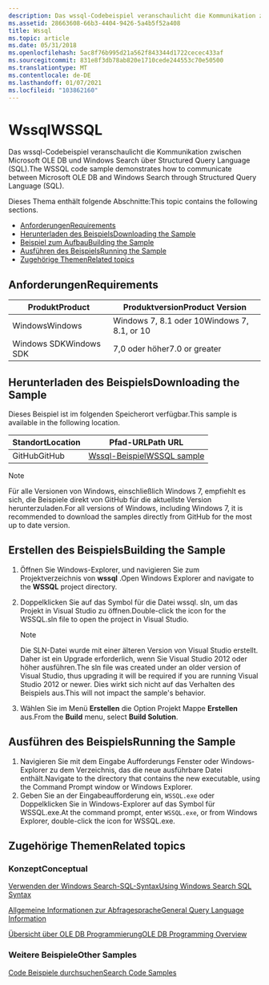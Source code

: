 ```yaml
---
description: Das wssql-Codebeispiel veranschaulicht die Kommunikation zwischen Microsoft OLE DB und Windows Search über Structured Query Language (SQL).
ms.assetid: 28663608-66b3-4404-9426-5a4b5f52a408
title: Wssql
ms.topic: article
ms.date: 05/31/2018
ms.openlocfilehash: 5ac8f76b995d21a562f843344d1722cecec433af
ms.sourcegitcommit: 831e8f3db78ab820e1710cede244553c70e50500
ms.translationtype: MT
ms.contentlocale: de-DE
ms.lasthandoff: 01/07/2021
ms.locfileid: "103862160"
---
```

# <a name="wssql"></a><span data-ttu-id="62a9d-103">Wssql</span><span class="sxs-lookup"><span data-stu-id="62a9d-103">WSSQL</span></span>

<span data-ttu-id="62a9d-104">Das wssql-Codebeispiel veranschaulicht die Kommunikation zwischen Microsoft OLE DB und Windows Search über Structured Query Language (SQL).</span><span class="sxs-lookup"><span data-stu-id="62a9d-104">The WSSQL code sample demonstrates how to communicate between Microsoft OLE DB and Windows Search through Structured Query Language (SQL).</span></span>

<span data-ttu-id="62a9d-105">Dieses Thema enthält folgende Abschnitte:</span><span class="sxs-lookup"><span data-stu-id="62a9d-105">This topic contains the following sections.</span></span>

- [<span data-ttu-id="62a9d-106">Anforderungen</span><span class="sxs-lookup"><span data-stu-id="62a9d-106">Requirements</span></span>](#requirements)
- [<span data-ttu-id="62a9d-107">Herunterladen des Beispiels</span><span class="sxs-lookup"><span data-stu-id="62a9d-107">Downloading the Sample</span></span>](#downloading-the-sample)
- [<span data-ttu-id="62a9d-108">Beispiel zum Aufbau</span><span class="sxs-lookup"><span data-stu-id="62a9d-108">Building the Sample</span></span>](#building-the-sample)
- [<span data-ttu-id="62a9d-109">Ausführen des Beispiels</span><span class="sxs-lookup"><span data-stu-id="62a9d-109">Running the Sample</span></span>](#running-the-sample)
- [<span data-ttu-id="62a9d-110">Zugehörige Themen</span><span class="sxs-lookup"><span data-stu-id="62a9d-110">Related topics</span></span>](#related-topics)

## <a name="requirements"></a><span data-ttu-id="62a9d-111">Anforderungen</span><span class="sxs-lookup"><span data-stu-id="62a9d-111">Requirements</span></span>

| <span data-ttu-id="62a9d-112">Produkt</span><span class="sxs-lookup"><span data-stu-id="62a9d-112">Product</span></span>     | <span data-ttu-id="62a9d-113">Produktversion</span><span class="sxs-lookup"><span data-stu-id="62a9d-113">Product Version</span></span>          |
|-------------|--------------------------|
| <span data-ttu-id="62a9d-114">Windows</span><span class="sxs-lookup"><span data-stu-id="62a9d-114">Windows</span></span>     | <span data-ttu-id="62a9d-115">Windows 7, 8.1 oder 10</span><span class="sxs-lookup"><span data-stu-id="62a9d-115">Windows 7, 8.1, or 10</span></span>    |
| <span data-ttu-id="62a9d-116">Windows SDK</span><span class="sxs-lookup"><span data-stu-id="62a9d-116">Windows SDK</span></span> | <span data-ttu-id="62a9d-117">7,0 oder höher</span><span class="sxs-lookup"><span data-stu-id="62a9d-117">7.0 or greater</span></span>           |

## <a name="downloading-the-sample"></a><span data-ttu-id="62a9d-118">Herunterladen des Beispiels</span><span class="sxs-lookup"><span data-stu-id="62a9d-118">Downloading the Sample</span></span>

<span data-ttu-id="62a9d-119">Dieses Beispiel ist im folgenden Speicherort verfügbar.</span><span class="sxs-lookup"><span data-stu-id="62a9d-119">This sample is available in the following location.</span></span>

| <span data-ttu-id="62a9d-120">Standort</span><span class="sxs-lookup"><span data-stu-id="62a9d-120">Location</span></span>      | <span data-ttu-id="62a9d-121">Pfad-URL</span><span class="sxs-lookup"><span data-stu-id="62a9d-121">Path URL</span></span>                                                                  |
|---------------|---------------------------------------------------------------------------|
| <span data-ttu-id="62a9d-122">GitHub</span><span class="sxs-lookup"><span data-stu-id="62a9d-122">GitHub</span></span>        | [<span data-ttu-id="62a9d-123">Wssql-Beispiel</span><span class="sxs-lookup"><span data-stu-id="62a9d-123">WSSQL sample</span></span>](https://github.com/Microsoft/Windows-classic-samples/tree/master/Samples/Win7Samples/winui/WindowsSearch/WSSQL)           |

> [!NOTE]  
> <span data-ttu-id="62a9d-124">Für alle Versionen von Windows, einschließlich Windows 7, empfiehlt es sich, die Beispiele direkt von GitHub für die aktuellste Version herunterzuladen.</span><span class="sxs-lookup"><span data-stu-id="62a9d-124">For all versions of Windows, including Windows 7, it is recommended to download the samples directly from GitHub for the most up to date version.</span></span>

## <a name="building-the-sample"></a><span data-ttu-id="62a9d-125">Erstellen des Beispiels</span><span class="sxs-lookup"><span data-stu-id="62a9d-125">Building the Sample</span></span>

1. <span data-ttu-id="62a9d-126">Öffnen Sie Windows-Explorer, und navigieren Sie zum Projektverzeichnis von **wssql** .</span><span class="sxs-lookup"><span data-stu-id="62a9d-126">Open Windows Explorer and navigate to the **WSSQL** project directory.</span></span>
2. <span data-ttu-id="62a9d-127">Doppelklicken Sie auf das Symbol für die Datei wssql. sln, um das Projekt in Visual Studio zu öffnen.</span><span class="sxs-lookup"><span data-stu-id="62a9d-127">Double-click the icon for the WSSQL.sln file to open the project in Visual Studio.</span></span>
    > [!NOTE]  
    > <span data-ttu-id="62a9d-128">Die SLN-Datei wurde mit einer älteren Version von Visual Studio erstellt. Daher ist ein Upgrade erforderlich, wenn Sie Visual Studio 2012 oder höher ausführen.</span><span class="sxs-lookup"><span data-stu-id="62a9d-128">The sln file was created under an older version of Visual Studio, thus upgrading it will be required if you are running Visual Studio 2012 or newer.</span></span> <span data-ttu-id="62a9d-129">Dies wirkt sich nicht auf das Verhalten des Beispiels aus.</span><span class="sxs-lookup"><span data-stu-id="62a9d-129">This will not impact the sample's behavior.</span></span>

3. <span data-ttu-id="62a9d-130">Wählen Sie im Menü **Erstellen** die Option Projekt Mappe **Erstellen** aus.</span><span class="sxs-lookup"><span data-stu-id="62a9d-130">From the **Build** menu, select **Build Solution**.</span></span>

## <a name="running-the-sample"></a><span data-ttu-id="62a9d-131">Ausführen des Beispiels</span><span class="sxs-lookup"><span data-stu-id="62a9d-131">Running the Sample</span></span>

1. <span data-ttu-id="62a9d-132">Navigieren Sie mit dem Eingabe Aufforderungs Fenster oder Windows-Explorer zu dem Verzeichnis, das die neue ausführbare Datei enthält.</span><span class="sxs-lookup"><span data-stu-id="62a9d-132">Navigate to the directory that contains the new executable, using the Command Prompt window or Windows Explorer.</span></span>
2. <span data-ttu-id="62a9d-133">Geben Sie an der Eingabeaufforderung ein, `WSSQL.exe` oder Doppelklicken Sie in Windows-Explorer auf das Symbol für WSSQL.exe.</span><span class="sxs-lookup"><span data-stu-id="62a9d-133">At the command prompt, enter `WSSQL.exe`, or from Windows Explorer, double-click the icon for WSSQL.exe.</span></span>

## <a name="related-topics"></a><span data-ttu-id="62a9d-134">Zugehörige Themen</span><span class="sxs-lookup"><span data-stu-id="62a9d-134">Related topics</span></span>

### <a name="conceptual"></a><span data-ttu-id="62a9d-135">Konzept</span><span class="sxs-lookup"><span data-stu-id="62a9d-135">Conceptual</span></span>

[<span data-ttu-id="62a9d-136">Verwenden der Windows Search-SQL-Syntax</span><span class="sxs-lookup"><span data-stu-id="62a9d-136">Using Windows Search SQL Syntax</span></span>](-search-sql-windowssearch-entry.md)

[<span data-ttu-id="62a9d-137">Allgemeine Informationen zur Abfragesprache</span><span class="sxs-lookup"><span data-stu-id="62a9d-137">General Query Language Information</span></span>](-search-sql-generalqueryinfo.md)

[<span data-ttu-id="62a9d-138">Übersicht über OLE DB Programmierung</span><span class="sxs-lookup"><span data-stu-id="62a9d-138">OLE DB Programming Overview</span></span>](/cpp/data/oledb/ole-db-programming-overview)

### <a name="other-samples"></a><span data-ttu-id="62a9d-139">Weitere Beispiele</span><span class="sxs-lookup"><span data-stu-id="62a9d-139">Other Samples</span></span>

[<span data-ttu-id="62a9d-140">Code Beispiele durchsuchen</span><span class="sxs-lookup"><span data-stu-id="62a9d-140">Search Code Samples</span></span>](-search-samples-ovw.md)
